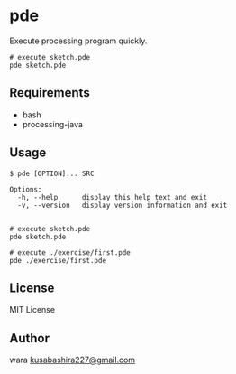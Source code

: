 pde
===

Execute processing program quickly.

```
# execute sketch.pde
pde sketch.pde
```

Requirements
-----------

- bash
- processing-java

Usage
-----

```
$ pde [OPTION]... SRC

Options:
  -h, --help      display this help text and exit
  -v, --version   display version information and exit


# execute sketch.pde
pde sketch.pde

# execute ./exercise/first.pde
pde ./exercise/first.pde
```

License
-------

MIT License

Author
------

wara <kusabashira227@gmail.com>
